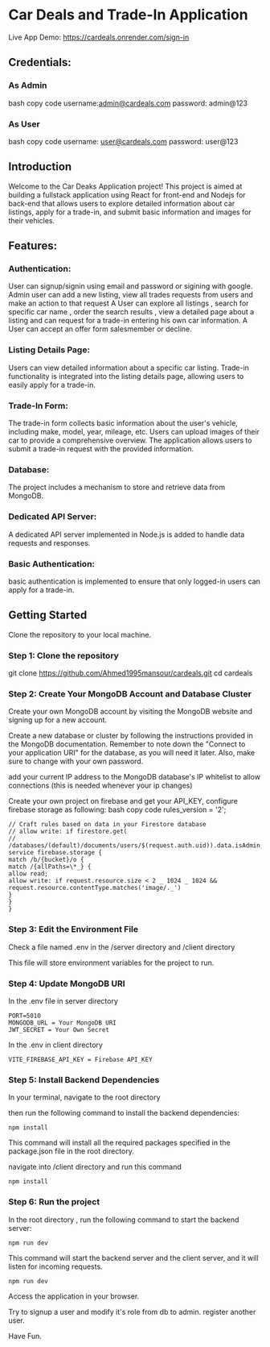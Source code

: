 # Car Deals and Trade-In Application

Live App Demo: https://cardeals.onrender.com/sign-in

## Credentials:

### As Admin

bash
copy code
username:admin@cardeals.com password: admin@123

### As User

bash
copy code
username: user@cardeals.com password: user@123

## Introduction

Welcome to the Car Deaks Application project! This project is aimed at building a fullstack application using React for front-end and Nodejs for back-end that allows users to explore detailed information about car listings, apply for a trade-in, and submit basic information and images for their vehicles.

## Features:

### Authentication:

User can signup/signin using email and password or sigining with google.
Admin user can add a new listing, view all trades requests from users and make an action to that request
A User can explore all listings , search for specific car name , order the search results , view a detailed page about a listing and can request for a trade-in entering his own car information.
A User can accept an offer form salesmember or decline.

### Listing Details Page:

Users can view detailed information about a specific car listing.
Trade-in functionality is integrated into the listing details page, allowing users to easily apply for a trade-in.

### Trade-In Form:

The trade-in form collects basic information about the user's vehicle, including make, model, year, mileage, etc.
Users can upload images of their car to provide a comprehensive overview.
The application allows users to submit a trade-in request with the provided information.

### Database:

The project includes a mechanism to store and retrieve data from MongoDB.

### Dedicated API Server:

A dedicated API server implemented in Node.js is added to handle data requests and responses.

### Basic Authentication:

basic authentication is implemented to ensure that only logged-in users can apply for a trade-in.

## Getting Started

Clone the repository to your local machine.

### Step 1: Clone the repository

git clone https://github.com/Ahmed1995mansour/cardeals.git
cd cardeals

### Step 2: Create Your MongoDB Account and Database Cluster

Create your own MongoDB account by visiting the MongoDB website and signing up for a new account.

Create a new database or cluster by following the instructions provided in the MongoDB documentation. Remember to note down the "Connect to your application URI" for the database, as you will need it later. Also, make sure to change <password> with your own password.

add your current IP address to the MongoDB database's IP whitelist to allow connections (this is needed whenever your ip changes)

Create your own project on firebase and get your API_KEY, configure firebase storage as following:
bash
copy code
rules_version = '2';

```
// Craft rules based on data in your Firestore database
// allow write: if firestore.get(
// /databases/(default)/documents/users/$(request.auth.uid)).data.isAdmin;
service firebase.storage {
match /b/{bucket}/o {
match /{allPaths=\*_} {
allow read;
allow write: if request.resource.size < 2 _ 1024 _ 1024 && request.resource.contentType.matches('image/._')
}
}
}
```

### Step 3: Edit the Environment File

Check a file named .env in the /server directory and /client directory

This file will store environment variables for the project to run.

### Step 4: Update MongoDB URI

In the .env file in server directory

```
PORT=5010
MONGODB_URL = Your MongoDB URI
JWT_SECRET = Your Own Secret
```

In the .env in client directory

```
VITE_FIREBASE_API_KEY = Firebase API_KEY
```

### Step 5: Install Backend Dependencies

In your terminal, navigate to the root directory

then run the following command to install the backend dependencies:

```
npm install
```

This command will install all the required packages specified in the package.json file in the root directory.

navigate into /client directory and run this command

```
npm install
```

### Step 6: Run the project

In the root directory , run the following command to start the backend server:

```
npm run dev
```

This command will start the backend server and the client server, and it will listen for incoming requests.

```
npm run dev
```

Access the application in your browser.

Try to signup a user and modify it's role from db to admin.
register another user.

Have Fun.

